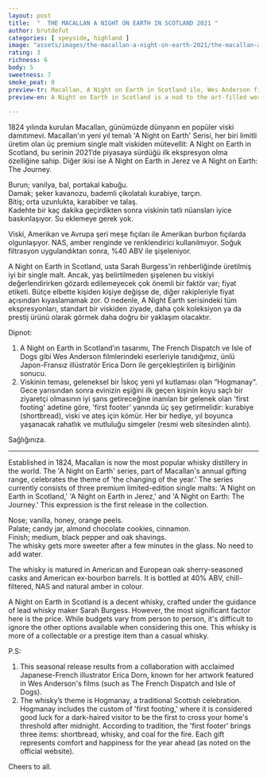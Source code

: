 ```yaml
---
layout: post
title:  "  THE MACALLAN A NIGHT ON EARTH IN SCOTLAND 2021 "
author: brutdefut
categories: [ speyside, highland ]
image: "assets/images/the-macallan-a-night-on-earth-2021/the-macallan-a-night-on-earth-2021.JPG"
rating: 3
richness: 6
body: 5
sweetness: 7
smoke_peat: 0
preview-tr: Macallan, A Night on Earth in Scotland ile, Wes Anderson filmlerinin sanat dolu dünyasına selam gönderiyor.                     
preview-en: A Night on Earth in Scotland is a nod to the art-filled world of Wes Anderson films.              
     
---
```


1824 yılında kurulan Macallan, günümüzde dünyanın en popüler viski damıtımevi. Macallan'ın yeni yıl temalı 'A Night on Earth' Serisi, her biri limitli üretim olan üç premium single malt viskiden mütevellit: A Night on Earth in Scotland, bu serinin 2021’de piyasaya sürdüğü ilk ekspresyon olma özelliğine sahip. Diğer ikisi ise A Night on Earth in Jerez ve A Night on Earth: The Journey.    

Burun; vanilya, bal, portakal kabuğu.   
Damak; şeker kavanozu, bademli çikolatalı kurabiye, tarçın.  
Bitiş; orta uzunlukta, karabiber ve talaş.    
Kadehte bir kaç dakika geçirdikten sonra viskinin tatlı nüansları iyice baskınlaşıyor. Su eklemeye gerek yok.  

Viski, Amerikan ve Avrupa şeri meşe fıçıları ile Amerikan burbon fıçılarda olgunlaşıyor. NAS, amber renginde ve renklendirici kullanılmıyor. Soğuk filtrasyon uygulandıktan sonra, %40 ABV ile şişeleniyor.   

A Night on Earth in Scotland, usta Sarah Burgess'in rehberliğinde üretilmiş iyi bir single malt. Ancak, yaş belirtilmeden şişelenen bu viskiyi değerlendirirken gözardı edilemeyecek çok önemli bir faktör var; fiyat etiketi. Bütçe elbette kişiden kişiye değişse de, diğer rakipleriyle fiyat açısından kıyaslamamak zor. O nedenle, A Night Earth serisindeki tüm ekspresyonları, standart bir viskiden ziyade, daha çok koleksiyon ya da prestij ürünü olarak görmek daha doğru bir yaklaşım olacaktır.    

Dipnot:   
1. A Night on Earth in Scotland’ın tasarımı, The French Dispatch ve Isle of Dogs gibi Wes Anderson filmlerindeki eserleriyle tanıdığımız, ünlü Japon-Fransız illüstratör Erica Dorn ile gerçekleştirilen iş birliğinin sonucu.  
2. Viskinin teması, geleneksel bir İskoç yeni yıl kutlaması olan “Hogmanay”. Gece yarısından sonra evinizin eşiğini ilk geçen kişinin koyu saçlı bir ziyaretçi olmasının iyi şans getireceğine inanılan bir gelenek olan 'first footing' adetine göre, 'first footer' yanında üç şey getirmelidir: kurabiye (shortbread), viski ve ateş için kömür. Her bir hediye, yıl boyunca yaşanacak rahatlık ve mutluluğu simgeler (resmi web sitesinden alıntı).  

Sağlığınıza.                     
   
-----------------------------------------------

<p id="english"></p>

Established in 1824, Macallan is now the most popular whisky distillery in the world. The 'A Night on Earth' series, part of Macallan's annual gifting range, celebrates the theme of 'the changing of the year.' The series currently consists of three premium limited-edition single malts: 'A Night on Earth in Scotland,' 'A Night on Earth in Jerez,' and 'A Night on Earth: The Journey.' This expression is the first release in the collection.  

Nose; vanilla, honey, orange peels.   
Palate; candy jar, almond chocolate cookies, cinnamon.     
Finish; medium, black pepper and oak shavings.     
The whisky gets more sweeter after a few minutes in the glass. No need to add water.  

The whisky is matured in American and European oak sherry-seasoned casks and American ex-bourbon barrels. It is bottled at 40% ABV, chill-filtered, NAS and natural amber in colour.   

A Night on Earth in Scotland is a decent whisky, crafted under the guidance of lead whisky maker Sarah Burgess. However, the most significant factor here is the price. While budgets vary from person to person, it's difficult to ignore the other options available when considering this one. This whisky is more of a collectable or a prestige item than a casual whisky.  

P.S:  
1. This seasonal release results from a collaboration with acclaimed Japanese-French illustrator Erica Dorn, known for her artwork featured in Wes Anderson's films (such as The French Dispatch and Isle of Dogs).  
2. The whisky’s theme is Hogmanay, a traditional Scottish celebration. Hogmanay includes the custom of 'first footing,' where it is considered good luck for a dark-haired visitor to be the first to cross your home's threshold after midnight. According to tradition, the 'first footer' brings three items: shortbread, whisky, and coal for the fire. Each gift represents comfort and happiness for the year ahead (as noted on the official website).     

Cheers to all.    
  
